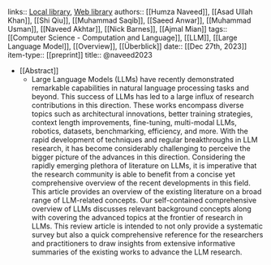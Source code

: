 links:: [Local library](zotero://select/groups/2386895/items/8QJ3ZJVT), [Web library](https://www.zotero.org/groups/2386895/items/8QJ3ZJVT)
authors:: [[Humza Naveed]], [[Asad Ullah Khan]], [[Shi Qiu]], [[Muhammad Saqib]], [[Saeed Anwar]], [[Muhammad Usman]], [[Naveed Akhtar]], [[Nick Barnes]], [[Ajmal Mian]]
tags:: [[Computer Science - Computation and Language]], [[LLM]], [[Large Language Model]], [[Overview]], [[Überblick]]
date:: [[Dec 27th, 2023]]
item-type:: [[preprint]]
title:: @naveed2023

- [[Abstract]]
	- Large Language Models (LLMs) have recently demonstrated remarkable capabilities in natural language processing tasks and beyond. This success of LLMs has led to a large influx of research contributions in this direction. These works encompass diverse topics such as architectural innovations, better training strategies, context length improvements, fine-tuning, multi-modal LLMs, robotics, datasets, benchmarking, efficiency, and more. With the rapid development of techniques and regular breakthroughs in LLM research, it has become considerably challenging to perceive the bigger picture of the advances in this direction. Considering the rapidly emerging plethora of literature on LLMs, it is imperative that the research community is able to benefit from a concise yet comprehensive overview of the recent developments in this field. This article provides an overview of the existing literature on a broad range of LLM-related concepts. Our self-contained comprehensive overview of LLMs discusses relevant background concepts along with covering the advanced topics at the frontier of research in LLMs. This review article is intended to not only provide a systematic survey but also a quick comprehensive reference for the researchers and practitioners to draw insights from extensive informative summaries of the existing works to advance the LLM research.